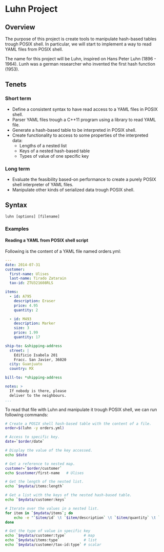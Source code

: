 # Luhn Project

## Overview

The purpose of this project is create tools to manipulate hash-based tables trough POSIX shell. In particular, we will start to implement a way to read YAML files from POSIX shell.

The name for this project will be Luhn, inspired on Hans Peter Luhn (1896 - 1964). Lunh was a german researcher who invented the first hash function (1953).

## Tenets

### Short term

* Define a consistent syntax to have read access to a YAML files in POSIX shell.
* Parser YAML files trough a C++11 program using a library to read YAML file.
* Generate a hash-based table to be interpreted in POSIX shell.
* Create functionality to access to some properties of the interpreted data:
  * Lengths of a nested list
  * Keys of a nested hash-based table
  * Types of value of one specific key

### Long term
* Evaluate the feasibility based-on performance to create a purely POSIX shell interpreter of YAML files.
* Manipulate other kinds of serialized data trough POSIX shell.

## Syntax

```
luhn [options] [filename]
```

### Examples

#### Reading a YAML from POSIX shell script

Following is the content of a YAML file named orders.yml:

```yaml
---
date: 2014-07-31
customer:
  first-name: Ulises
  last-name: Tirado Zatarain
  tax-id: ZTU321608RLS

items:
  - id: A795
    description: Eraser
    price: 4.95
    quantity: 2

  - id: M493
    description: Marker
    size: 3
    price: 1.99
    quantity: 17

ship-to: &shipping-address
  street: |
    Edificio Isabela 201
    Fracc. San Javier, 36020
  city: Guanjuato
  country: MX

bill-to: *shipping-address

notes: >
  If nobody is there, please
  deliver to the neighbours.
...
```

To read that file with Luhn and manipulate it trough POSIX shell, we can run following commands:

```sh
# Create a POSIX shell hash-based table with the content of a file.
order=$(luhn -y orders.yml)

# Access to specific key.
date=`$order/date`

# Display the value of the key accessed.
echo $date

# Get a reference to nested map.
customer=`$order/customer`
echo $customer/first-name	# Ulises

# Get the length of the nested list.
echo `$mydata/items:length`

# Get a list with the keys of the nested hash-based table.
echo `$mydata/customer:keys`

# Iterate over the values in a nested list.
for item in `$mydata/items`; do
	echo -e "`$item/id` \t `$item/description` \t `$item/quantity` \t `$item/price`"
done

# Get the type of value in specific key
echo `$mydata/customer:type`		# map
echo `$mydata/items:type`			# list
echo `$mydata/customer/tax-id:type`	# scalar

```

